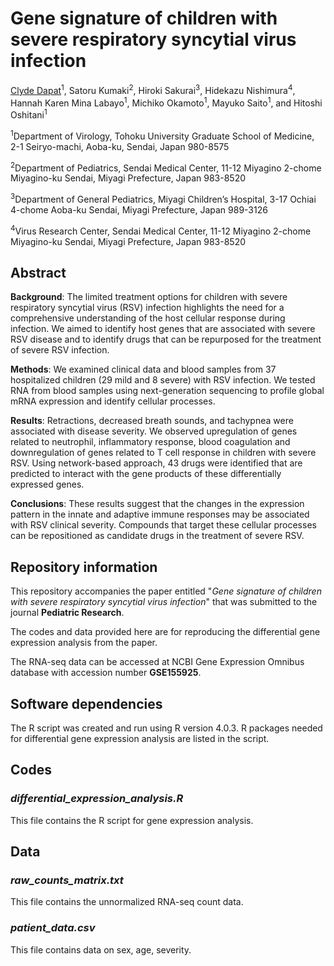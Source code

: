 # Gene signature of children with severe respiratory syncytial virus infection
 
[Clyde Dapat](https://orcid.org/0000-0002-7616-4680)<sup>1</sup>, Satoru Kumaki<sup>2</sup>, Hiroki Sakurai<sup>3</sup>, Hidekazu Nishimura<sup>4</sup>, Hannah Karen Mina Labayo<sup>1</sup>, Michiko Okamoto<sup>1</sup>, Mayuko Saito<sup>1</sup>, and Hitoshi Oshitani<sup>1</sup>

<sup>1</sup>Department of Virology, Tohoku University Graduate School of Medicine, 2-1 Seiryo-machi, Aoba-ku, Sendai, Japan 980-8575

<sup>2</sup>Department of Pediatrics, Sendai Medical Center, 11-12 Miyagino 2-chome Miyagino-ku Sendai, Miyagi Prefecture, Japan 983-8520

<sup>3</sup>Department of General Pediatrics, Miyagi Children’s Hospital, 3-17 Ochiai 4-chome Aoba-ku Sendai, Miyagi Prefecture, Japan 989-3126

<sup>4</sup>Virus Research Center, Sendai Medical Center, 11-12 Miyagino 2-chome Miyagino-ku Sendai, Miyagi Prefecture, Japan 983-8520

## Abstract

**Background**:  The limited treatment options for children with severe respiratory syncytial virus (RSV) infection highlights the need for a comprehensive understanding of the host cellular response during infection. We aimed to identify host genes that are associated with severe RSV disease and to identify drugs that can be repurposed for the treatment of severe RSV infection. 

**Methods**: We examined clinical data and blood samples from 37 hospitalized children (29 mild and 8 severe) with RSV infection.  We tested RNA from blood samples using next-generation sequencing to profile global mRNA expression and identify cellular processes.

**Results**: Retractions, decreased breath sounds, and tachypnea were associated with disease severity. We observed upregulation of genes related to neutrophil, inflammatory response, blood coagulation and downregulation of genes related to T cell response in children with severe RSV.  Using network-based approach, 43 drugs were identified that are predicted to interact with the gene products of these differentially expressed genes.

**Conclusions**: These results suggest that the changes in the expression pattern in the innate and adaptive immune responses may be associated with RSV clinical severity. Compounds that target these cellular processes can be repositioned as candidate drugs in the treatment of severe RSV. 


## Repository information
This repository accompanies the paper entitled "*Gene signature of children with severe respiratory syncytial virus infection*" that was submitted to the journal **Pediatric Research**. 

The codes and data provided here are for reproducing the differential gene expression analysis from the paper.

The RNA-seq data can be accessed at NCBI Gene Expression Omnibus database with accession number **GSE155925**.


## Software dependencies
The R script was created and run using R version 4.0.3. R packages needed for differential gene expression analysis are listed in the script. 

## Codes
### *differential_expression_analysis.R*
This file contains the R script for gene expression analysis.

## Data
### *raw_counts_matrix.txt*
This file contains the unnormalized RNA-seq count data.

### *patient_data.csv*
This file contains data on sex, age, severity.

